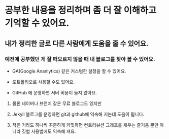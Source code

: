 
# 공부한 내용을 정리하며 좀 더 잘 이해하고 기억할 수 있어요.

## 내가 정리한 글로 다른 사람에게 도움을 줄 수 있어요.

### 예전에 공부했던 게 잘 떠오르지 않을 때 내 블로그를 찾아 볼 수 있어요.

* GA(Google Ananlytics) 같은 커스텀한 설정을 할 수 있어요.

* 포트폴리오로 사용할 수도 있어요. 

- GitHub 에 운영하면 서버 비용이 들지 않아요.

1. 물론 네이버나 브랜치 같은 무료 블로그도 있지만 

1. Jekyll 블로그를 운영하면 git과 github에 익숙해 지는데 도움이 됩니다.

1. 작은 거라도 하나씩 꾸준하게 커밋하면 컨트리뷰션 그래프를 채우는 즐거움 뿐만 아니라 깃헙 사용법에도 익숙해 져요.

